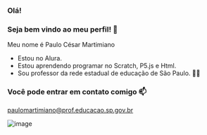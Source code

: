 ### Olá! 
### Seja bem vindo ao meu perfil! 🤙

Meu nome é Paulo César Martimiano
- Estou no Alura.
- Estou aprendendo programar no Scratch, P5.js e Html.
- Sou professor da rede estadual de educação de São Paulo. 👨‍🏫

### Você pode entrar em contato comigo 📫

  paulomartimiano@prof.educacao.sp.gov.br

![image](https://github.com/user-attachments/assets/ff6ad71a-9a1b-435c-bf77-fcd755cf769f)

